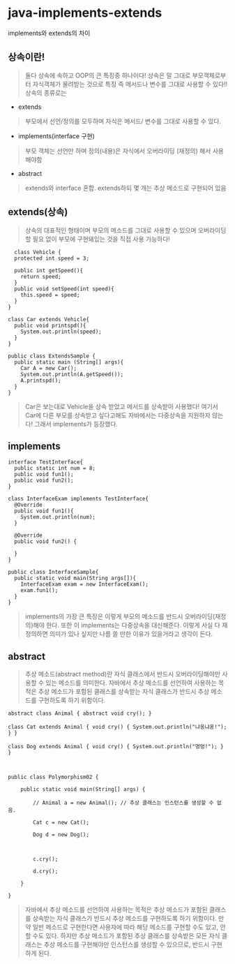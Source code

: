 # java-implements-extends
implements와 extends의 차이

## 상속이란!
> 둘다 상속에 속하고 OOP의 큰 특징중 하나이다!
> 상속은 말 그대로 부모객체로부터 자식객체가 물려받는 것으로 특징 즉 메서드나 변수를 그대로 사용할 수 있다!!
> 상속의 종류로는
  + extends
   > 부모에서 선언/정의를 모두하며 자식은 메서드/ 변수를 그대로 사용할 수 있다.
  + implements(interface 구현)
   > 부모 객체는 선언만 하며 정의(내용)은 자식에서 오버라이딩 (재정의) 해서 사용해야함
  + abstract
   > extends와 interface 혼합. extends하되 몇 개는 추상 메소드로 구현되어 있음
   
## extends(상속)
> 상속의 대표적인 형태이며 부모의 메소드를 그대로 사용할 수 있으며 오버라이딩 할 필요 없이 부모에 구현돼있는 것을 직접 사용 가능하다!

```
  class Vehicle {
  protected int speed = 3;
  
  public int getSpeed(){
    return speed;
  }
  public void setSpeed(int speed){
    this.speed = speed;
  }
}

class Car extends Vehicle{
  public void printspd(){
    System.out.println(speed);
  }
}

public class ExtendsSample {
  public static main (String[] args){
    Car A = new Car();
    System.out.println(A.getSpeed());
    A.printspd();
  }
}
```
> Car은 보는대로 Vehicle을 상속 받았고 메서드를 상속받아 사용했다!
  여기서 Car에 다른 부모를 상속받고 싶다고해도 자바에서는 다중상속을 지원하지 않는다!
  그래서 implements가 등장했다.
  
## implements
```
interface TestInterface{
  public static int num = 8;
  public void fun1();
  public void fun2();
}

class InterfaceExam implements TestInterface{
  @Override
  public void fun1(){
    System.out.println(num);
  }
  
  @Override
  public void fun2() {
    
  }
}

public class InterfaceSample{
  public static void main(String args[]){
    InterfaceExam exam = new InterfaceExam();
    exam.fun1();
  }
}
```
> implements의 가장 큰 특징은 이렇게 부모의 메소드를 반드시 오버라이딩(재정의)해야 한다. 또한 이 implements는 다중상속을 대신해준다.
> 이렇게 사실 다 재정의하면 의미가 있나 싶지만 나름 쓸 만한 이유가 있을거라고 생각이 든다.

## abstract
> 추상 메소드(abstract method)란 자식 클래스에서 반드시 오버라이딩해야만 사용할 수 있는 메소드를 의미한다.
  자바에서 추상 메소드를 선언하여 사용하는 목적은 추상 메소드가 포함된 클래스를 상속받는 자식 클래스가 반드시 추상 메소드를 구현하도록 하기 위함이다.
```
abstract class Animal { abstract void cry(); }

class Cat extends Animal { void cry() { System.out.println("냐옹냐옹!"); } }

class Dog extends Animal { void cry() { System.out.println("멍멍!"); } }

 

public class Polymorphism02 {

    public static void main(String[] args) {

        // Animal a = new Animal(); // 추상 클래스는 인스턴스를 생성할 수 없음.

        Cat c = new Cat();

        Dog d = new Dog();

 

        c.cry();

        d.cry();

    }

}
```
> 자바에서 추상 메소드를 선언하여 사용하는 목적은 추상 메소드가 포함된 클래스를 상속받는 자식 클래스가 반드시 추상 메소드를 구현하도록 하기 위함이다.
  만약 일반 메소드로 구현한다면 사용자에 따라 해당 메소드를 구현할 수도 있고, 안 할 수도 있다. 하지만 추상 메소드가 포함된 추상 클래스를 상속받은 모든 자식 클래스는 추상 메소드를     구현해야만 인스턴스를 생성할 수 있으므로, 반드시 구현하게 된다.
  
